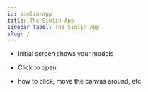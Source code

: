 ```yaml
---
id: simlin-app
title: The Simlin App
sidebar_label: The Simlin App
slug: /
---
```


* Initial screen shows your models
* Click to open

* how to click, move the canvas around, etc 


